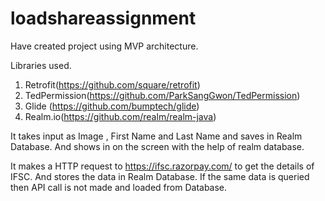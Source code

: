 # loadshareassignment


Have created project using MVP architecture. 

Libraries used. 
1. Retrofit(https://github.com/square/retrofit)
2. TedPermission(https://github.com/ParkSangGwon/TedPermission)
3. Glide (https://github.com/bumptech/glide)
4. Realm.io(https://github.com/realm/realm-java)

It takes input as Image , First Name and Last Name and saves in Realm Database. 
And shows in on the screen with the help of realm database. 

It makes a HTTP request to https://ifsc.razorpay.com/ to get the details of IFSC. And stores the data in Realm Database. 
If the same data is queried then API call is not made and loaded from Database.


